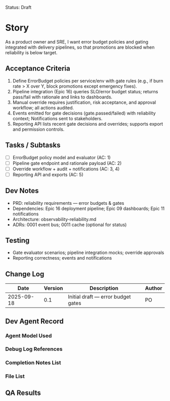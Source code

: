 Status: Draft

# Story
As a product owner and SRE,
I want error budget policies and gating integrated with delivery pipelines,
so that promotions are blocked when reliability is below target.

## Acceptance Criteria
1. Define ErrorBudget policies per service/env with gate rules (e.g., if burn rate > X over Y, block promotions except emergency fixes).
2. Pipeline integration (Epic 16) queries SLO/error budget status; returns pass/fail with rationale and links to dashboards.
3. Manual override requires justification, risk acceptance, and approval workflow; all actions audited.
4. Events emitted for gate decisions (gate.passed/failed) with reliability context; Notifications sent to stakeholders.
5. Reporting API lists recent gate decisions and overrides; supports export and permission controls.

## Tasks / Subtasks
- [ ] ErrorBudget policy model and evaluator (AC: 1)
- [ ] Pipeline gate endpoint and rationale payload (AC: 2)
- [ ] Override workflow + audit + notifications (AC: 3, 4)
- [ ] Reporting API and exports (AC: 5)

## Dev Notes
- PRD: reliability requirements — error budgets & gates
- Dependencies: Epic 16 deployment pipeline; Epic 09 dashboards; Epic 11 notifications
- Architecture: observability-reliability.md
- ADRs: 0001 event bus; 0011 cache (optional for status)

## Testing
- Gate evaluator scenarios; pipeline integration mocks; override approvals
- Reporting correctness; events and notifications

## Change Log
| Date       | Version | Description                               | Author |
|------------|---------|-------------------------------------------|--------|
| 2025-09-18 | 0.1     | Initial draft — error budget gates        | PO     |

## Dev Agent Record

### Agent Model Used
<record at implementation time>

### Debug Log References
<links at implementation time>

### Completion Notes List
<notes at implementation time>

### File List
<files at implementation time>

## QA Results
<QA to fill>

